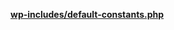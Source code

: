 <p><b><a href="https://developer.wordpress.org/reference/files/wp-includes/default-constants.php/">wp-includes/default-constants.php</a></b></p>

